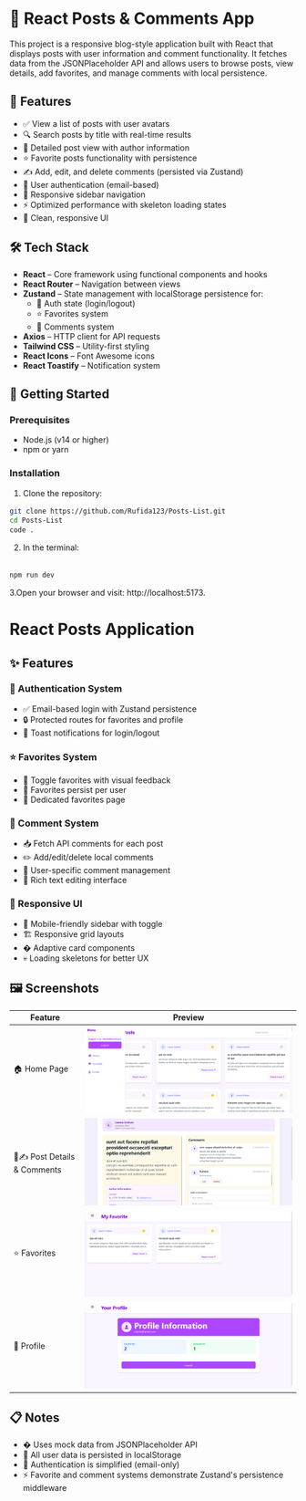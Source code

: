 # 📝 React Posts & Comments App

This project is a responsive blog-style application built with React that displays posts with user information and comment functionality. It fetches data from the JSONPlaceholder API and allows users to browse posts, view details, add favorites, and manage comments with local persistence.

## 🚀 Features

- ✅ View a list of posts with user avatars
- 🔍 Search posts by title with real-time results
- 📄 Detailed post view with author information
- ⭐ Favorite posts functionality with persistence
- ✍️ Add, edit, and delete comments (persisted via Zustand)
- 👤 User authentication (email-based)
- 📱 Responsive sidebar navigation
- ⚡ Optimized performance with skeleton loading states
- 🎨 Clean, responsive UI

## 🛠️ Tech Stack

- **React** – Core framework using functional components and hooks
- **React Router** – Navigation between views
- **Zustand** – State management with localStorage persistence for:
  - 🔐 Auth state (login/logout)
  - ⭐ Favorites system
  - 💬 Comments system
- **Axios** – HTTP client for API requests
- **Tailwind CSS** – Utility-first styling
- **React Icons** – Font Awesome icons
- **React Toastify** – Notification system

## 🏁 Getting Started

### Prerequisites

- Node.js (v14 or higher)
- npm or yarn

### Installation

1. Clone the repository:

```bash
git clone https://github.com/Rufida123/Posts-List.git
cd Posts-List
code .
```

2. In the terminal:

```bash

npm run dev
```
3.Open your browser and visit: http://localhost:5173.

# React Posts Application

## ✨ Features

### 🔐 Authentication System

- ✅ Email-based login with Zustand persistence
- 🔒 Protected routes for favorites and profile
- 💬 Toast notifications for login/logout

### ⭐ Favorites System

- 🔘 Toggle favorites with visual feedback
- 💾 Favorites persist per user
- 📂 Dedicated favorites page

### 💬 Comment System

- 📥 Fetch API comments for each post
- ✏️ Add/edit/delete local comments
- 👤 User-specific comment management
- 🎨 Rich text editing interface

### 📱 Responsive UI

- 📱 Mobile-friendly sidebar with toggle
- 🏗️ Responsive grid layouts
- � Adaptive card components
- 💀 Loading skeletons for better UX

## 🖼️ Screenshots

| Feature                      | Preview                                           |
| ---------------------------- | ------------------------------------------------- |
| 🏠 Home Page                 | ![Home Page](<./screenshots/Screenshot(1).png>)   |
| 📄✍️ Post Details & Comments | ![Post Detail](<./screenshots/Screenshot(3).png>) |
| ⭐ Favorites                 | ![Favorites](<./screenshots/Screenshot(2).png>)   |
| 👤 Profile                   | ![Profile](<./screenshots/Screenshot(4).png>)     |

## 📋 Notes

- � Uses mock data from JSONPlaceholder API
- 💾 All user data is persisted in localStorage
- 🔐 Authentication is simplified (email-only)
- ⚡ Favorite and comment systems demonstrate Zustand's persistence middleware
